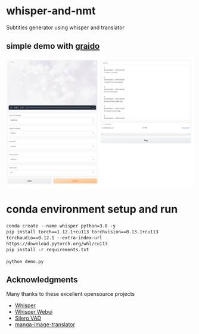 # whisper-and-nmt
Subtitles generator using whisper and translator
## simple demo with [graido](https://github.com/gradio-app/gradio)
![webui](./images/webui.png)
# conda environment setup and run
```
conda create --name whisper python=3.8 -y
pip install torch==1.12.1+cu113 torchvision==0.13.1+cu113 torchaudio==0.12.1 --extra-index-url https://download.pytorch.org/whl/cu113
pip install -r requirements.txt

python demo.py
```
## Acknowledgments
Many thanks to these excellent opensource projects
* [Whisper](https://github.com/openai/whisper)
* [Whisper Webui](https://huggingface.co/spaces/aadnk/whisper-webui)
* [Silero VAD](https://github.com/snakers4/silero-vad)
* [manga-image-translator](https://github.com/zyddnys/manga-image-translator)
